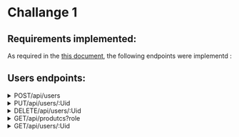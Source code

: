 # Challange 1

## Requirements implemented:

As required in the [this document](https://docs.google.com/presentation/d/1BVsH1ABIKOjct2PNRRzTXxCRApwMA7JAr9NZsXuCTsE/edit#slide=id.g120b44b0dae_0_1259), the following endpoints were implementd :

## Users endpoints:
<details>
  <summary>POST/api/users </summary>
  
  * **Purpouse:** Create a new user  
  * **Query params:** None
  * **Url params:** None
  * **Request body:** Json string containing the user data
  * **Example:**
    * **Request:**
      * **Url:** /api/users
      * **Htpp Method:** POST
      * **Request body:**
        ```json
        {
          "email": "michael@mail.com",      //required
          "password": "someStrongPassword", //required
          "photo":"https://something.com",  //optional
          "role": "user"                    //optional 
        }
        ```
    * **Response:**
      * **Status Code:** 201
      * **Json:**
        ```json
        {
        "message": "created a new user with id  f8e3addebb42b79f7d2b0686",
          "response": "f8e3addebb42b79f7d2b0686"
        }
        ```
</details>

<details>
  <summary>PUT/api/users/:Uid</summary>
  
  * **Purpouse:** Update an existing user  
  * **Query params:** 
    * **Uid:** The id of the user to be updated
  * **Url params:** None
  * **Request body:** Json string containing the user data
  * **Example:**
    * **Request:**
      * **Url:** /api/users/1935c70b7ae4fb67b8247420
      * **Htpp Method:** PUT
      * **Request body**:
        ```json
        {
          "email": "mcNewEmail@mail.com",      //required
          "password": "aStrongerPassword",     //required
          "photo":"https://somethingElse.com", //optional
          "role": "new role"                   //optional 
        }
        ```
    * **Response:**
      * **Status Code:** 200
      * **Json:**
        ```json
        {
          "message": "updated user with id 1935c70b7ae4fb67b8247420",
          "response": {
            "id": "1935c70b7ae4fb67b8247420",
            "photo": "https://somethingElse.com",
            "email": "mcNewEmail@mail.com",
            "password": "aStrongerPassword",
            "role": "new role"
          }
        }
        ```
</details>

<details>
  <summary> DELETE/api/users/:Uid </summary>

  * **Purpouse:** Delete a user
  * **Query params:** 
  * **Uid:** The id of the user to delete
  * **Url params:** None
  * **Request body:** None
  * **Example:**
    * **Request:**
      * **Url:** /api/users/1935c70b7ae4fb67b8247420
      * **Htpp Method:** DELETE
    * **Response:**
      * **Status Code:** 200
      * **Json:**
        ```json
        {
            "message": "deleted user with id 1935c70b7ae4fb67b8247420",
            "response": true
        }
        ```
</details>

<details>
  <summary> GET/api/produtcs?role </summary>

  * **Purpouse:** Read users
  * **Query params:** 
    * **role:** Used to filter users by role
  * **Url params:** None
  * **Request body:** None
  * **Example 1:**
    * **Request:**
      * **Url:** /api/users
      * **Htpp Method:** GET  
    * **Response:**
      * **Status Code:** 200
      * **Json:**
        ```json
        {
          "message": "fetched 4 users",
          "response": [
              {
                  "id": "dbeb5fa4cdae91d8ba68121c",
                  "photo": "https://random.imagecdn.app/200/200",
                  "email": "user2@mail.com",
                  "password": "user2pass",
                  "role": "0"
              },
              //...
              // More Users ...
              //...
              {
                  "id": "82e96d149a10d80f2ae18bd8",
                  "photo": "https://random.imagecdn.app/200/200",
                  "email": "user3@mail.com",
                  "password": "user3pass",
                  "role": "1"
              }        
            ]
      }
        ```
    * **Example 2:**
    * **Request:**
      * **Url:** /api/users?role=1
      * **Htpp Method:** GET  
    * **Response:**
      * **Status Code:** 200
      * **Json:**
        ```json
        {
          "message": "fetched 2 users",
          "response": [
              {
                  "id": "82e96d149a10d80f2ae18bd8",
                  "photo": "https://random.imagecdn.app/200/200",
                  "email": "user3@mail.com",
                  "password": "user3pass",
                  "role": "1"
              },
              {
                  "id": "ec73dd681b17a7fc6c9ae679",
                  "photo": "https://random.imagecdn.app/200/200",
                  "email": "user4@mail.com",
                  "password": "user4pass",
                  "role": "1"
              }
          ]
      }
        ```
</details>

<details>
  <summary> GET/api/users/:Uid </summary>

  * **Purpouse:** Read a user with a spcific id
  * **Query params:** None
  * **Url params:** 
    * **Uid:** The id of the user to read
  * **Request body:** None
  * **Example:**
    * **Request:**
      * **Url:** /api/users/1935c70b7ae4fb67b8247420
      * **Htpp Method:** GET
    * **Response:**
      * **Status Code:** 200
      * **Json:**
        ```json
        {
            "message": "fetched user with id 1935c70b7ae4fb67b8247420",
            "response": {
                "id": "1935c70b7ae4fb67b8247420",
                "photo": "https://random.imagecdn.app/200/200",
                "email": "user1@mail.com",
                "password": "user1pass",
                "role": "0"
            }
        }
        ```
</details>




